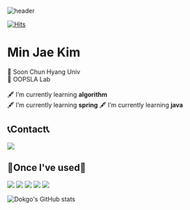 <div>
  
<!-- head img-->
![header](https://capsule-render.vercel.app/api?type=waving&color=timeGradient&text=Welcome%20to%20my%20GitHub%20👋&animation=twinkling&fontSize=35&fontAlignY=40&fontAlign=70&height=250)

<!-- Hits -->
[![Hits](https://hits.seeyoufarm.com/api/count/incr/badge.svg?url=https%3A%2F%2Fgithub.com%2FDokgo27&count_bg=%2379C83D&title_bg=%23555555&icon=&icon_color=%23E7E7E7&title=hits&edge_flat=false)](https://hits.seeyoufarm.com)

# Min Jae Kim</br>
🏢 Soon Chun Hyang Univ</br>
🔭 OOPSLA Lab</br></br>
🖋 I’m currently learning <b>algorithm</b></br>
🖋 I’m currently learning <b>spring</b>
🖋 I’m currently learning <b>java</b>

<!-- SNS -->
## 📞Contact📞</br>
<a href="https://www.instagram.com/dokgo7__/" target="_blank"><img src="https://img.shields.io/badge/Instagram-E4405F?style=flat-square&logo=instagram&logoColor=white"/></a>
<!-- Tech -->
## 🔨Once I've used🔨 </br>
<img src="https://img.shields.io/badge/-Python-3776AB?style=for-the-badge&logo=python&logoColor=white"> <img src="https://img.shields.io/badge/-SpringBoot-6DB33F?style=for-the-badge&logo=springboot&logoColor=white"> <img src="https://img.shields.io/badge/-html-E34F26?style=for-the-badge&logo=html5&logoColor=white"> <img src="https://img.shields.io/badge/-CSS-1572B6?style=for-the-badge&logo=css3&logoColor=white"> <img src="https://img.shields.io/badge/-C-A8B9CC?style=for-the-badge&logo=c&logoColor=white">

![Dokgo's GitHub stats](https://github-readme-stats.vercel.app/api?username=Dokgo27&show_icons=true&theme=default)

</div>


<!--
**Dokgo27/Dokgo27** is a ✨ _special_ ✨ repository because its `README.md` (this file) appears on your GitHub profile.

Here are some ideas to get you started:

- 🔭 I’m currently working on ...
- 🌱 I’m currently learning ...
- 👯 I’m looking to collaborate on ...
- 🤔 I’m looking for help with ...
- 💬 Ask me about ...
- 📫 How to reach me: ...
- 😄 Pronouns: ...
- ⚡ Fun fact: ...
-->

